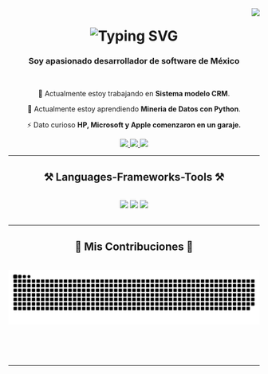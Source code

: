 <img align="right" src="https://visitor-badge.laobi.icu/badge?page_id=DeivMolina.DeivMolina" />

<h1 align="center">
    <img src="https://readme-typing-svg.herokuapp.com?font=Fira+Code&weight=700&pause=1000&color=112FFF&random=false&width=435&lines=%C2%A1+Hola+que+tal+!%F0%9F%91%8B;Soy+Deivid+Molina+" alt="Typing SVG" />
</h1>

<h3 align="center">Soy apasionado desarrollador de software de México </h3>

<br/>

<div align="center">
 
  🔭 Actualmente estoy trabajando en **Sistema modelo CRM**.
   
   🌱 Actualmente estoy aprendiendo **Mineria de Datos con Python**.
  
  ⚡ Dato curioso **HP, Microsoft y Apple comenzaron en un garaje.**

 </div>
 
<div align="center"> 
  <a href="mailto:davidglezm2015@gmail.com">
    <img src="https://img.shields.io/badge/Gmail-333333?style=for-the-badge&logo=gmail&logoColor=red" />
  </a>
  <a href="https://www.linkedin.com/in/david-m-35957712a/" target="_blank">
    <img src="https://img.shields.io/badge/LinkedIn-0077B5?style=for-the-badge&logo=linkedin&logoColor=white" target="_blank" />
  </a>
  <a href="https://dm-series.com" target="_blank">
     <img src="https://img.shields.io/badge/Portfolio-FF5722?style=for-the-badge&logo=todoist&logoColor=white" target="_blank" /> <!-- sqlite, safari, google-chrome are other good icon options -->
  </a>
</div>

 <hr/>
 
<h2 align="center">⚒️ Languages-Frameworks-Tools ⚒️</h2>
<br/>
<div align="center">
    <img src="https://skillicons.dev/icons?i=html,css,sass,js,bootstrap,materialui,tailwind,react,vite" />
    <img src="https://skillicons.dev/icons?i=php,jquery,npm,laravel,mysql,postgres,mongodb,java,kotlin,express,nextjs,nodejs,py" />
    <img src="https://skillicons.dev/icons?i=vscode,github,codepen,figma,ps,pr,ae,ai,kali,autocad,arduino,eclipse,blender,aws" /><br>
</div>

<br/>
<hr/>

<div align="center">
  <h2>🐍 Mis Contribuciones 🐍</h2>
  <br>
  <img alt="snake eating my contributions" src="https://raw.githubusercontent.com/salesp07/salesp07/output/github-contribution-grid-snake.svg" />
  
  <br/><br/><br/>
</div>

<hr/>
